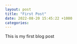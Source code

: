 ```yaml
---   
layout: post   
title: "First Post"   
date: 2022-08-20 15:45:22 +1000   
categories: 
---  
```


This is my first blog post

